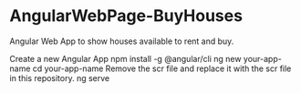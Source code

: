 # AngularWebPage-BuyHouses
Angular Web App to show houses available to rent and buy.

Create a new Angular App
npm install -g @angular/cli
ng new your-app-name
cd your-app-name
Remove the scr file and replace it with the scr file in this repository.
ng serve
